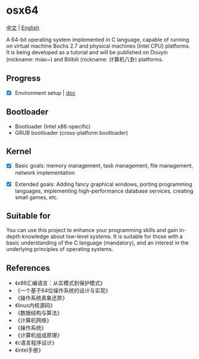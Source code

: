 # osx64

[中文](README.md) | [English](README.en.md)

A 64-bit operating system implemented in C language, capable of running on virtual machine Bochs 2.7 and physical machines (Intel CPU) platforms. It is being developed as a tutorial and will be published on Douyin (nickname: miao~) and Bilibili (nickname: 计算机八卦) platforms.

## Progress
- [x] Environment setup | [doc](./doc/0环境安装.md)

## Bootloader

* Bootloader (Intel x86-specific)
* GRUB bootloader (cross-platform bootloader)

## Kernel
- [x] Basic goals: memory management, task management, file management, network implementation

- [x] Extended goals: Adding fancy graphical windows, porting programming languages, implementing high-performance database services, creating small games, etc.

## Suitable for
You can use this project to enhance your programming skills and gain in-depth knowledge about low-level systems. It is suitable for those with a basic understanding of the C language (mandatory), and an interest in the underlying principles of operating systems.

## References
* 《x86汇编语言：从实模式到保护模式》
* 《一个基于64位操作系统的设计与实现》
* 《操作系统真象还原》
* 《linux内核源码》
* 《数据结构与算法》
* 《计算机网络》
* 《操作系统》
* 《计算机组成原理》
* 《c语言程序设计》
* 《intel手册》
